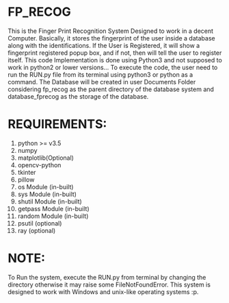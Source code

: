 # FP_RECOG

This is the Finger Print Recognition System Designed to work in a decent Computer.
Basically, it stores the fingerprint of the user inside a database along with the identifications.
If the User is Registered, it will show a fingerprint registered popup box, and if not, then will tell the user to register itself.
This code Implementation is done using Python3 and not supposed to work in python2 or lower versions...
To execute the code, the user need to run the RUN.py file from its terminal using python3 or python as a command.
The Database will be created in user Documents Folder considering fp_recog as the parent directory of the database system and database_fprecog as the storage of the database.

# REQUIREMENTS:

01. python >= v3.5
02. numpy
03. matplotlib(Optional)
04. opencv-python
05. tkinter
06. pillow
07. os Module (in-built)
08. sys Module (in-built)
09. shutil Module (in-built)
10. getpass Module (in-built)
11. random Module (in-built)
12. psutil (optional)
13. ray (optional)

# NOTE:

To Run the system, execute the RUN.py from terminal by changing the directory otherwise it may raise some FileNotFoundError.
This system is designed to work with Windows and unix-like operating systems :p.
